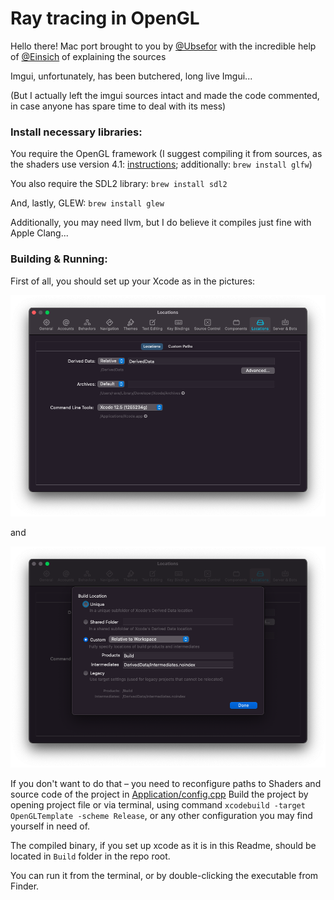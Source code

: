 # Ray tracing in OpenGL

Hello there! Mac port brought to you by [@Ubsefor](https://github.com/Ubsefor) with the incredible help of [@Einsich](https://github.com/Einsich) of explaining the sources

Imgui, unfortunately, has been butchered, long live Imgui...

(But I actually left the imgui sources intact and made the code commented, in case anyone has spare time to deal with its mess)

### Install necessary libraries:

You require the OpenGL framework (I suggest compiling it from sources, as the shaders use version 4.1: [instructions](https://riptutorial.com/opengl/example/21105/setup-modern-opengl-4-1-on-macos--xcode--glfw-and-glew-); additionally: `brew install glfw`)

You also require the SDL2 library: `brew install sdl2`

And, lastly, GLEW: `brew install glew`

Additionally, you may need llvm, but I do believe it compiles just fine with Apple Clang...

### Building & Running:

First of all, you should set up your Xcode as in the pictures: 

![1](Info/1.png) 

and 

![2](Info/2.png)

If you don't want to do that – you need to reconfigure paths to Shaders and source code of the project in [Application/config.cpp](OpenGLTemplate/Application/config.cpp)
Build the project by opening project file or via terminal, using command `xcodebuild -target OpenGLTemplate -scheme Release`, or any other configuration you may find yourself in need of.

The compiled binary, if you set up xcode as it is in this Readme, should be located in `Build` folder in the repo root.

You can run it from the terminal, or by double-clicking the executable from Finder.

